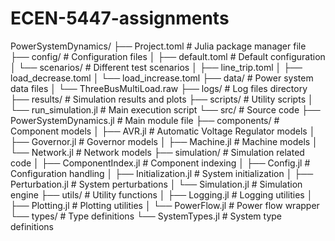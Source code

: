 # ECEN-5447-assignments

PowerSystemDynamics/
├── Project.toml          # Julia package manager file
├── config/               # Configuration files
│   ├── default.toml      # Default configuration
│   └── scenarios/        # Different test scenarios
│       ├── line_trip.toml
│       ├── load_decrease.toml
│       └── load_increase.toml
├── data/                 # Power system data files
│   └── ThreeBusMultiLoad.raw
├── logs/                 # Log files directory
├── results/              # Simulation results and plots
├── scripts/              # Utility scripts
│   └── run_simulation.jl # Main execution script
└── src/                  # Source code
    ├── PowerSystemDynamics.jl      # Main module file
    ├── components/                 # Component models
    │   ├── AVR.jl                  # Automatic Voltage Regulator models
    │   ├── Governor.jl             # Governor models
    │   ├── Machine.jl              # Machine models
    │   └── Network.jl              # Network models
    ├── simulation/                 # Simulation related code
    │   ├── ComponentIndex.jl       # Component indexing
    │   ├── Config.jl               # Configuration handling
    │   ├── Initialization.jl       # System initialization
    │   ├── Perturbation.jl         # System perturbations
    │   └── Simulation.jl           # Simulation engine
    ├── utils/                      # Utility functions
    │   ├── Logging.jl              # Logging utilities
    │   ├── Plotting.jl             # Plotting utilities
    │   └── PowerFlow.jl            # Power flow wrapper
    └── types/                      # Type definitions
        └── SystemTypes.jl          # System type definitions